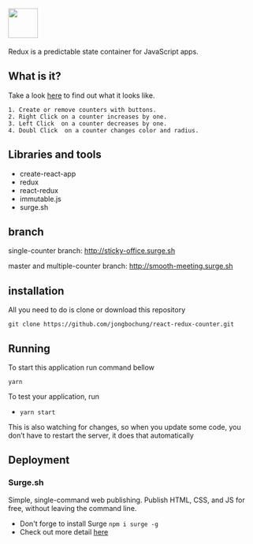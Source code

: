 # <a href='http://redux.js.org'><img src='https://camo.githubusercontent.com/f28b5bc7822f1b7bb28a96d8d09e7d79169248fc/687474703a2f2f692e696d6775722e636f6d2f4a65567164514d2e706e67' height='60'></a>

Redux is a predictable state container for JavaScript apps.  

## What is it?

Take a look [here](http://numberless-battle.surge.sh) to find out what it looks like.
```
1. Create or remove counters with buttons.
2. Right Click on a counter increases by one.
3. Left Click  on a counter decreases by one.
4. Doubl Click  on a counter changes color and radius.
```
## Libraries and tools
* create-react-app
* redux
* react-redux
* immutable.js
* surge.sh

## branch

single-counter branch: http://sticky-office.surge.sh

master and multiple-counter  branch: http://smooth-meeting.surge.sh


## installation
All you need to do is clone or download this repository
```
git clone https://github.com/jongbochung/react-redux-counter.git
```

## Running
To start this application run command bellow
```
yarn
```

To test your application, run

* `yarn start`

This is also watching for changes, so when you update some code, you don’t have to restart the server, it does that automatically

## Deployment

### Surge.sh

Simple, single-command web publishing. Publish HTML, CSS, and JS for free, without leaving the command line.

  * Don't forge to install Surge `npm i surge -g`
  * Check out more detail [here](https://surge.sh)
